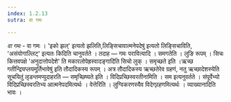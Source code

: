 ```yaml
---
index: 1.2.13
sutra: वा गमः

---
```

_वा गमः_ - वा गमः । 'इको झल्' इत्यतो झलिति,लिङ्सिचावात्मनेपदेषु॑ इत्यतो लिङ्सिचाविति, 'असंयोगाल्लिट्' इत्यतः किदिति चानुवर्तते । तदाह —  गमः परावित्यादि । समगतेति । लुङि रूपम् । सिचः कित्तवपक्षे 'अनुदात्तोपदेशे' ति मकारलोपेह्रस्वादङ्गादि॑ति सिचो लुक् । समृच्छते इति ।ऋच्छ गतीन्द्रियप्लयमूर्तिभावेषु॑ इति तौदादिकस्य रूपम् । अत्र तौदादिकस्य ऋच्छतेरेव ग्रहणं, नतु ऋच्छादेशस्येति सूचयितुं लृडन्तमप्युदाहरति —  समृच्छिष्यते इति । विदिप्रच्छिस्वरतीनामिति । सम इत्यनुवर्तते । संपूर्वेभ्यो विदिप्रच्छिस्वरतिभ्य आत्मनेपदमित्यर्थः । वेत्तेरिति । लुग्विकरणस्यैव विदेग्र्रहणमित्यर्थः । व्याख्यानादिति भावः । 